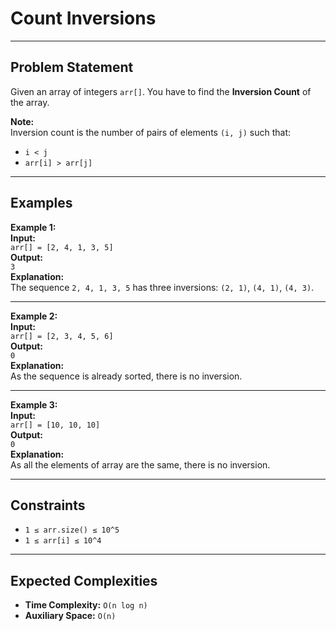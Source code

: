 # Count Inversions

---

## Problem Statement

Given an array of integers `arr[]`. You have to find the **Inversion Count** of the array.  

**Note:**  
Inversion count is the number of pairs of elements `(i, j)` such that:

- `i < j`
- `arr[i] > arr[j]`

---

## Examples

**Example 1:**  
**Input:**  
`arr[] = [2, 4, 1, 3, 5]`  
**Output:**  
`3`  
**Explanation:**  
The sequence `2, 4, 1, 3, 5` has three inversions: `(2, 1)`, `(4, 1)`, `(4, 3)`.

---

**Example 2:**  
**Input:**  
`arr[] = [2, 3, 4, 5, 6]`  
**Output:**  
`0`  
**Explanation:**  
As the sequence is already sorted, there is no inversion.

---

**Example 3:**  
**Input:**  
`arr[] = [10, 10, 10]`  
**Output:**  
`0`  
**Explanation:**  
As all the elements of array are the same, there is no inversion.

---

## Constraints

- `1 ≤ arr.size() ≤ 10^5`  
- `1 ≤ arr[i] ≤ 10^4`

---

## Expected Complexities

- **Time Complexity:** `O(n log n)`  
- **Auxiliary Space:** `O(n)`
